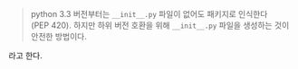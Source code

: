 
> python 3.3 버전부터는 `__init__.py` 파일이 없어도 패키지로 인식한다(PEP 420). 하지만 하위 버전 호환을 위해 `__init__.py` 파일을 생성하는 것이 안전한 방법이다.

라고 한다.